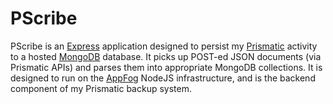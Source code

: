 PScribe
============

PScribe is an [Express](http://expressjs.com/) application designed to persist my [Prismatic](http://getprismatic.com) activity to a hosted [MongoDB](http://www.mongodb.org) database. It picks up POST-ed JSON documents (via Prismatic APIs) and parses them into appropriate MongoDB collections. It is designed to run on the [AppFog](http://www.appfog.com) NodeJS infrastructure, and is the backend component of my Prismatic backup system.